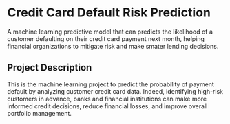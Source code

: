 # Credit Card Default Risk Prediction
A machine learning predictive model that can predicts the likelihood of a customer defaulting on their credit card payment next month, helping financial organizations to mitigate risk and make smater lending decisions.

## Project Description
This is the machine learning project to predict the probability of payment default by analyzing customer credit card data. Indeed, identifying high-risk customers in advance, banks and financial institutions can make more informed credit decisions, reduce financial losses, and improve overall portfolio management.
